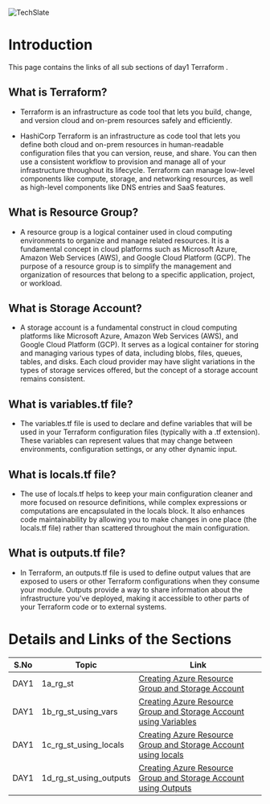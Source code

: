 ![TechSlate](../global/images/ts.png)

# Introduction 

This page contains the links of all sub sections of day1 Terraform .

## What is Terraform?

- Terraform is an infrastructure as code tool that lets you build, change, and version cloud and on-prem resources safely and efficiently.

- HashiCorp Terraform is an infrastructure as code tool that lets you define both cloud and on-prem resources in human-readable configuration files that you can version, reuse, and share. You can then use a consistent workflow to provision and manage all of your infrastructure throughout its lifecycle. Terraform can manage low-level components like compute, storage, and networking resources, as well as high-level components like DNS entries and SaaS features.

## What is Resource Group?

- A resource group is a logical container used in cloud computing environments to organize and manage related resources. It is a fundamental concept in cloud platforms such as Microsoft Azure, Amazon Web Services (AWS), and Google Cloud Platform (GCP). The purpose of a resource group is to simplify the management and organization of resources that belong to a specific application, project, or workload.

## What is Storage Account?

- A storage account is a fundamental construct in cloud computing platforms like Microsoft Azure, Amazon Web Services (AWS), and Google Cloud Platform (GCP). It serves as a logical container for storing and managing various types of data, including blobs, files, queues, tables, and disks. Each cloud provider may have slight variations in the types of storage services offered, but the concept of a storage account remains consistent.

## What is variables.tf file?

- The variables.tf file is used to declare and define variables that will be used in your Terraform configuration files (typically with a .tf extension). These variables can represent values that may change between environments, configuration settings, or any other dynamic input.

## What is locals.tf file?

- The use of locals.tf helps to keep your main configuration cleaner and more focused on resource definitions, while complex expressions or computations are encapsulated in the locals block. It also enhances code maintainability by allowing you to make changes in one place (the locals.tf file) rather than scattered throughout the main configuration.

## What is outputs.tf file?

- In Terraform, an outputs.tf file is used to define output values that are exposed to users or other Terraform configurations when they consume your module. Outputs provide a way to share information about the infrastructure you've deployed, making it accessible to other parts of your Terraform code or to external systems.


# Details and Links of the Sections 

|S.No                | Topic         | Link |
|----------------    |---------------|-------|
|DAY1| 1a_rg_st|[Creating Azure Resource Group and Storage Account](1a_rg_st/README.md) |
|DAY1| 1b_rg_st_using_vars|[Creating Azure Resource Group and Storage Account using Variables](1b_rg_st_using_vars/README.md) |
|DAY1 | 1c_rg_st_using_locals|[Creating Azure Resource Group and Storage Account using locals](1c_rg_st_using_locals/README.md) |
|DAY1| 1d_rg_st_using_outputs|[Creating Azure Resource Group and Storage Account using Outputs](1d_rg_st_using_outputs/README.md) |
